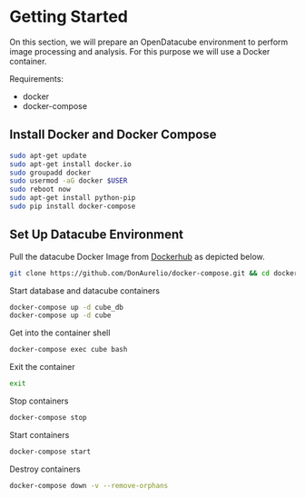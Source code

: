 # Getting Started

On this section, we will prepare an OpenDatacube environment to perform image processing and analysis. For this purpose we will use a Docker container.

Requirements:
* docker
* docker-compose

## Install Docker and Docker Compose

```sh 
sudo apt-get update
sudo apt-get install docker.io
sudo groupadd docker
sudo usermod -aG docker $USER
sudo reboot now
sudo apt-get install python-pip
sudo pip install docker-compose
```

## Set Up Datacube Environment

Pull the datacube Docker Image from [Dockerhub](https://hub.docker.com/r/opendatacube/datacube-core) as depicted below.

```sh 
git clone https://github.com/DonAurelio/docker-compose.git && cd docker-compose/open-datacube
```

Start database and datacube containers

```sh
docker-compose up -d cube_db
docker-compose up -d cube
```

Get into the container shell

```sh
docker-compose exec cube bash
```

Exit the container

```sh
exit
```

Stop containers

```sh
docker-compose stop
```

Start containers

```sh
docker-compose start
```

Destroy containers 

```sh
docker-compose down -v --remove-orphans
```
